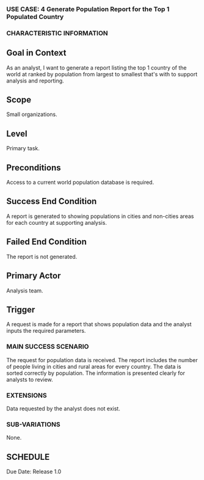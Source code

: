 ### USE CASE: 4 Generate Population Report for the Top 1 Populated Country

### CHARACTERISTIC INFORMATION
## Goal in Context
As an analyst, I want to generate a report listing the top 1 country of the world at ranked by population from largest to smallest that's with to support analysis and reporting.

## Scope
Small organizations.

## Level
Primary task.

## Preconditions
Access to a current world population database is required.

## Success End Condition
A report is generated to showing populations in cities and non-cities areas for each country at supporting analysis.

## Failed End Condition
The report is not generated.

## Primary Actor
Analysis team.

## Trigger
A request is made for a report that shows population data and the analyst inputs the required parameters.

### MAIN SUCCESS SCENARIO
The request for population data is received.
The report includes the number of people living in cities and rural areas for every country.
The data is sorted correctly by population.
The information is presented clearly for analysts to review.

### EXTENSIONS
Data requested by the analyst does not exist.

### SUB-VARIATIONS
None.

## SCHEDULE
Due Date: Release 1.0

